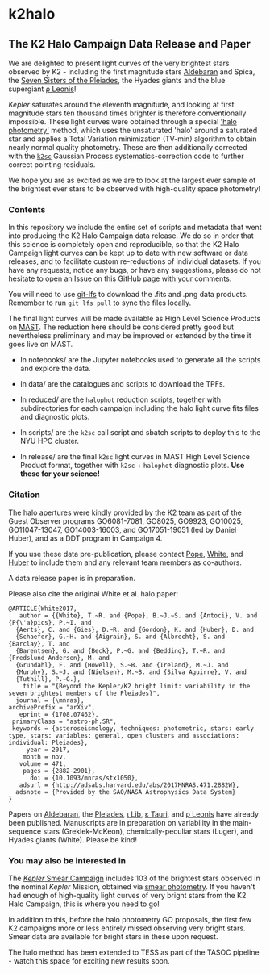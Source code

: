 # k2halo

## The K2 Halo Campaign Data Release and Paper

We are delighted to present light curves of the very brightest stars observed by K2 - including the first magnitude stars [Aldebaran](https://arxiv.org/abs/1802.09812) and Spica, the [Seven Sisters of the Pleiades](https://arxiv.org/abs/1708.07462), the Hyades giants and the blue supergiant [ρ Leonis](https://arxiv.org/abs/1802.00621)! 

*Kepler* saturates around the eleventh magnitude, and looking at first magnitude stars ten thousand times brighter is therefore conventionally impossible. These light curves were obtained through a special ['halo photometry'](https://github.com/hvidy/halophot) method, which uses the unsaturated 'halo' around a saturated star and applies a Total Variation minimization (TV-min) algorithm to obtain nearly normal quality photometry. These are then additionally corrected with the [`k2sc`](https://github.com/OxES/k2sc) Gaussian Process systematics-correction code to further correct pointing residuals.

We hope you are as excited as we are to look at the largest ever sample of the brightest ever stars to be observed with high-quality space photometry! 

### Contents

In this repository we include the entire set of scripts and metadata that went into producing the K2 Halo Campaign data release.  We do so in order that this science is completely open and reproducible, so that the K2 Halo Campaign light curves can be kept up to date with new software or data releases, and to facilitate custom re-reductions of individual datasets. If you have any requests, notice any bugs, or have any suggestions, please do not hesitate to open an Issue on this GitHub page with your comments.

You will need to use [git-lfs](https://git-lfs.github.com) to download the .fits and .png data products. Remember to run `git lfs pull` to sync the files locally.

The final light curves will be made available as High Level Science Products on [MAST](https://archive.stsci.edu/k2/hlsps.html). The reduction here should be considered pretty good but nevertheless preliminary and may be improved or extended by the time it goes live on MAST.

* In notebooks/ are the Jupyter notebooks used to generate all the scripts and explore the data. 

* In data/ are the catalogues and scripts to download the TPFs.

* In reduced/ are the `halophot` reduction scripts, together with subdirectories for each campaign including the halo light curve fits files and diagnostic plots.

* In scripts/ are the `k2sc` call script and sbatch scripts to deploy this to the NYU HPC cluster.

* In release/ are the final `k2sc` light curves in MAST High Level Science Product format, together with `k2sc` + `halophot` diagnostic plots. __Use these for your science!__

### Citation

The halo apertures were kindly provided by the K2 team as part of the Guest Observer programs GO6081-7081, GO8025, GO9923, GO10025, GO11047-13047, GO14003-16003, and GO17051-19051 (led by Daniel Huber), and as a DDT program in Campaign 4. 

If you use these data pre-publication, please contact [Pope](http://benjaminpope.github.io), [White](https://rsaa.anu.edu.au/people/academics/dr-timothy-white), and [Huber](http://www.ifa.hawaii.edu/~dhuber/) to include them and any relevant team members as co-authors.

A data release paper is in preparation.

Please also cite the original White et al. halo paper:
	
	@ARTICLE{White2017,
	   author = {{White}, T.~R. and {Pope}, B.~J.~S. and {Antoci}, V. and {P{\'a}pics}, P.~I. and
	  {Aerts}, C. and {Gies}, D.~R. and {Gordon}, K. and {Huber}, D. and
	  {Schaefer}, G.~H. and {Aigrain}, S. and {Albrecht}, S. and {Barclay}, T. and
	  {Barentsen}, G. and {Beck}, P.~G. and {Bedding}, T.~R. and {Fredslund Andersen}, M. and
	  {Grundahl}, F. and {Howell}, S.~B. and {Ireland}, M.~J. and
	  {Murphy}, S.~J. and {Nielsen}, M.~B. and {Silva Aguirre}, V. and
	  {Tuthill}, P.~G.},
	    title = "{Beyond the Kepler/K2 bright limit: variability in the seven brightest members of the Pleiades}",
	  journal = {\mnras},
	archivePrefix = "arXiv",
	   eprint = {1708.07462},
	 primaryClass = "astro-ph.SR",
	 keywords = {asteroseismology, techniques: photometric, stars: early type, stars: variables: general, open clusters and associations: individual: Pleiades},
	     year = 2017,
	    month = nov,
	   volume = 471,
	    pages = {2882-2901},
	      doi = {10.1093/mnras/stx1050},
	   adsurl = {http://adsabs.harvard.edu/abs/2017MNRAS.471.2882W},
	  adsnote = {Provided by the SAO/NASA Astrophysics Data System}
	}

Papers on [Aldebaran](https://arxiv.org/abs/1802.09812), the [Pleiades](https://arxiv.org/abs/1708.07462), [ι Lib](http://adsabs.harvard.edu/abs/2018sf2a.conf..369B), [ε Tauri](https://arxiv.org/abs/1901.06187), and [ρ Leonis](https://arxiv.org/abs/1802.00621) have already been published. Manuscripts are in preparation on variability in the main-sequence stars (Greklek-McKeon), chemically-peculiar stars (Luger), and Hyades giants (White). Please be kind!

### You may also be interested in

The [*Kepler* Smear Campaign](https://github.com/benjaminpope/smearcampaign) includes 103 of the brightest stars observed in the nominal *Kepler* Mission, obtained via [smear photometry](https://arxiv.org/abs/1510.00008). If you haven't had enough of high-quality light curves of very bright stars from the K2 Halo Campaign, this is where you need to go!

In addition to this, before the halo photometry GO proposals, the first few K2 campaigns more or less entirely missed observing very bright stars. Smear data are available for bright stars in these upon request. 

The halo method has been extended to TESS as part of the TASOC pipeline - watch this space for exciting new results soon.